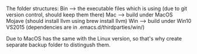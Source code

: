 The folder structures:
	Bin --> the executable files which is using (due to git version control, should keep them there)
	Mac --> build under MacOS Mojave (should install llvm using brew install llvm)
	Win --> build under Win10 VS2015 (dependencies are in .emacs.d/thirdparties/win/)

Due to MacOS has the same with the Linux version, so that's why create separate backup folder to distingush them.
